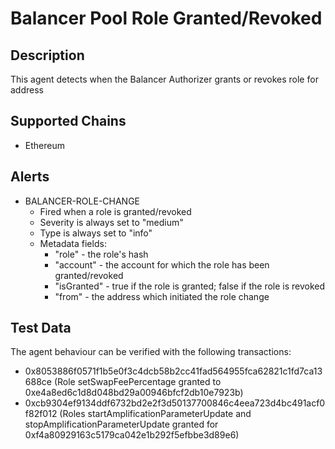 # Balancer Pool Role Granted/Revoked

## Description

This agent detects when the Balancer Authorizer grants or revokes role for address

## Supported Chains

- Ethereum

## Alerts

- BALANCER-ROLE-CHANGE
  - Fired when a role is granted/revoked
  - Severity is always set to "medium"
  - Type is always set to "info"
  - Metadata fields:
    - "role" - the role's hash
    - "account" - the account for which the role has been granted/revoked
    - "isGranted" - true if the role is granted; false if the role is revoked 
    - "from" - the address which initiated the role change

## Test Data

The agent behaviour can be verified with the following transactions:

- 0x8053886f0571f1b5e0f3c4dcb58b2cc41fad564955fca62821c1fd7ca13688ce (Role setSwapFeePercentage granted to 0xe4a8ed6c1d8d048bd29a00946bfcf2db10e7923b)
- 0xcb9304ef9134ddf6732bd2e2f3d50137700846c4eea723d4bc491acf0f82f012 (Roles startAmplificationParameterUpdate and stopAmplificationParameterUpdate granted for 0xf4a80929163c5179ca042e1b292f5efbbe3d89e6)
